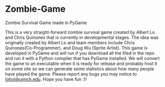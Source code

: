 # Zombie-Game
Zombie Survival Game made in PyGame

This is a very straight-forward zombie survival game created by Albert Lo and Chris Quinones that is currently in developmental stages.
The idea was originally created by Albert Lo and team members include Chris Quinones(Co-Programmer), and Doug Wu (Sprite Artist). This 
game is developed in PyGame and will run if you download all the filed in the repo and run it with a Python compiler that has PyGame 
installed. We will convert the game to an executable when it is ready for release and probably host it on some site so we can generate
some statistics about how many people have played the game. Please report any bugs you may notice to lohoi@umich.edu. Hope you have fun :)!


